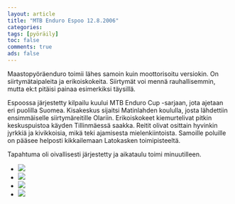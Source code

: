 ```yaml
--- 
layout: article 
title: "MTB Enduro Espoo 12.8.2006" 
categories: 
tags: [pyöräily]
toc: false 
comments: true 
ads: false 
--- 
```


Maastopyöräenduro toimii lähes samoin kuin moottorisoitu versiokin. On
siirtymätaipaleita ja erikoiskokeita. Siirtymät voi mennä
rauhallisemmin, mutta ek:t pitäisi painaa esimerkiksi täysillä.

Espoossa järjestetty kilpailu kuului MTB Enduro Cup -sarjaan, jota
ajetaan eri puolilla Suomea. Kisakeskus sijaitsi Matinlahden koululla,
josta lähdettiin ensimmäiselle siirtymäreitille Olariin. Erikoiskokeet
kiemurtelivat pitkin keskuspuistoa käyden Tillinmäessä saakka. Reitit
olivat osittain hyvinkin jyrkkiä ja kivikkoisia, mikä teki ajamisesta
mielenkiintoista. Samoille poluille on pääsee helposti kikkailemaan
Latokasken toimipisteeltä.

Tapahtuma oli oivallisesti järjestetty ja aikataulu toimi minuutilleen.

<div class="image-gallery">

-   [![](/Media/Default/ImageGalleries/mtb-enduro-espoo-12.8.2006/Thumbnails/peruskuntofillarienduro20060812_01b.jpg)](/Media/Default/ImageGalleries/mtb-enduro-espoo-12.8.2006/peruskuntofillarienduro20060812_01b.jpg)
-   [![](/Media/Default/ImageGalleries/mtb-enduro-espoo-12.8.2006/Thumbnails/peruskuntofillarienduro20060812_02b.jpg)](/Media/Default/ImageGalleries/mtb-enduro-espoo-12.8.2006/peruskuntofillarienduro20060812_02b.jpg)
-   [![](/Media/Default/ImageGalleries/mtb-enduro-espoo-12.8.2006/Thumbnails/peruskuntofillarienduro20060812_03b.jpg)](/Media/Default/ImageGalleries/mtb-enduro-espoo-12.8.2006/peruskuntofillarienduro20060812_03b.jpg)
-   [![](/Media/Default/ImageGalleries/mtb-enduro-espoo-12.8.2006/Thumbnails/peruskuntofillarienduro20060812_04b.jpg)](/Media/Default/ImageGalleries/mtb-enduro-espoo-12.8.2006/peruskuntofillarienduro20060812_04b.jpg)

</div>
